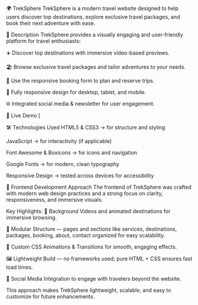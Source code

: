 🌍 TrekSphere
TrekSphere is a modern travel website designed to help users discover top destinations, explore exclusive travel packages, and book their next adventure with ease.

📖 Description
TrekSphere provides a visually engaging and user-friendly platform for travel enthusiasts:

✈️ Discover top destinations with immersive video-based previews.

🏖 Browse exclusive travel packages and tailor adventures to your needs.

📝 Use the responsive booking form to plan and reserve trips.

📱 Fully responsive design for desktop, tablet, and mobile.

🌐 Integrated social media & newsletter for user engagement.

🚀 Live Demo
[

🛠️ Technologies Used
HTML5 & CSS3 → for structure and styling

JavaScript → for interactivity (if applicable)

Font Awesome & Boxicons → for icons and navigation

Google Fonts → for modern, clean typography

Responsive Design → tested across devices for accessibility

🎨 Frontend Development Approach
The frontend of TrekSphere was crafted with modern web design practices and a strong focus on clarity, responsiveness, and immersive visuals.

Key Highlights:
🎥 Background Videos and animated destinations for immersive browsing.

📂 Modular Structure — pages and sections like services, destinations, packages, booking, about, contact organized for easy scalability.

🎯 Custom CSS Animations & Transitions for smooth, engaging effects.

🖼️ Lightweight Build — no frameworks used; pure HTML + CSS ensures fast load times.

🔗 Social Media Integration to engage with travelers beyond the website.

This approach makes TrekSphere lightweight, scalable, and easy to customize for future enhancements.

